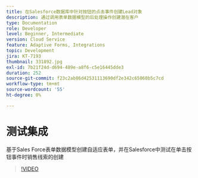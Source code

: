 ```yaml
---
title: 在Salesforce数据库中针对按钮的点击事件创建Lead对象
description: 通过调用表单数据模型的后处理操作创建潜在客户
type: Documentation
role: Developer
level: Beginner, Intermediate
version: Cloud Service
feature: Adaptive Forms, Integrations
topic: Development
jira: KT-7193
thumbnail: 331892.jpg
exl-id: 7b21f24d-d694-489e-a8f6-c5e16445dde3
duration: 252
source-git-commit: f23c2ab86d42531113690df2e342c65060b5c7cd
workflow-type: tm+mt
source-wordcount: '55'
ht-degree: 0%

---
```


# 测试集成

基于Sales Force表单数据模型创建自适应表单，并在Salesforce中测试在单击按钮事件时销售线索的创建

>[!VIDEO](https://video.tv.adobe.com/v/331892?quality=12&learn=on)
